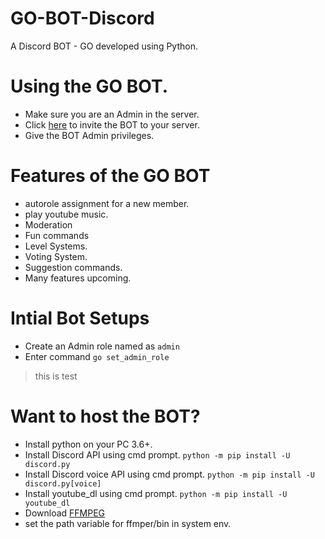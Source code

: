 # GO-BOT-Discord
A Discord BOT - GO developed using Python.

# Using the GO BOT.

 - Make sure you are an Admin in the server.
 - Click [here](https://bit.ly/2CSUKeb) to invite the BOT to your server.
 - Give the BOT Admin privileges.

# Features of the GO BOT
 
 - autorole assignment for a new member.
 - play youtube music.
 - Moderation
 - Fun commands
 - Level Systems.
 - Voting System.
 - Suggestion commands.
 - Many features upcoming.

# Intial Bot Setups

- Create an Admin role named as `admin`
- Enter command `go set_admin_role`
>this is test 

# Want to host the BOT?
 
- Install python on your PC 3.6+.
- Install Discord API using cmd prompt. `python -m pip install -U discord.py`
- Install Discord voice API using cmd prompt. `python -m pip install -U discord.py[voice]`
- Install youtube_dl using cmd prompt. `python -m pip install -U youtube_dl` 
- Download [FFMPEG](https://www.ffmpeg.org/)
- set the path variable for ffmper/bin in system env.
